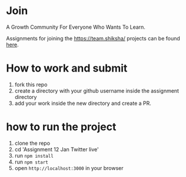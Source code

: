 # Join

A Growth Community For Everyone Who Wants To Learn.

Assignments for joining the https://team.shiksha/ projects can be found [here](./Assignment%2012%20Jan%20Twitter%20live/commit.7z).

# How to work and submit

1. fork this repo
2. create a directory with your github username inside the assignment directory
3. add your work inside the new directory and create a PR.

# how to run the project

1. clone the repo
2. cd 'Assignment 12 Jan Twitter live'
3. run `npm install`
4. run `npm start`
5. open `http://localhost:3000` in your browser
